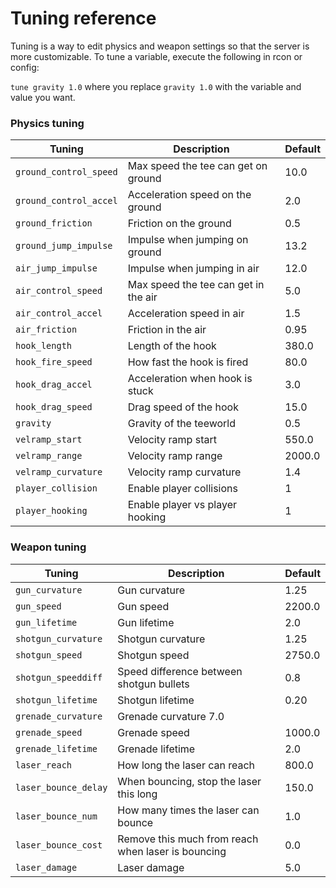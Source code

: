 # Tuning reference

Tuning is a way to edit physics and weapon settings so that the server is more customizable. To tune a variable, execute the following in rcon or config:

`tune gravity 1.0`
where you replace `gravity 1.0` with the variable and value you want.

### Physics tuning

|Tuning|	Description|	Default|
| ------ | ---------- | -------- |
|`ground_control_speed`|	Max speed the tee can get on ground|	10.0|
|`ground_control_accel`|	Acceleration speed on the ground|	2.0|
|`ground_friction`|	Friction on the ground|	0.5|
|`ground_jump_impulse`|	Impulse when jumping on ground|	13.2|
|`air_jump_impulse`|	Impulse when jumping in air|	12.0|
|`air_control_speed`|	Max speed the tee can get in the air|	5.0|
|`air_control_accel`|	Acceleration speed in air|	1.5|
|`air_friction`|	Friction in the air|	0.95|
|`hook_length`|	Length of the hook|	380.0|
|`hook_fire_speed`|	How fast the hook is fired|	80.0|
|`hook_drag_accel`|	Acceleration when hook is stuck|	3.0|
|`hook_drag_speed`|	Drag speed of the hook|	15.0|
|`gravity`|	Gravity of the teeworld|	0.5|
|`velramp_start`|	Velocity ramp start|	550.0|
|`velramp_range`|	Velocity ramp range|	2000.0|
|`velramp_curvature`|	Velocity ramp curvature|	1.4|
|`player_collision`|	Enable player collisions|	1|
|`player_hooking`|	Enable player vs player hooking|	1|

### Weapon tuning

|Tuning	|Description|	Default|
| ------ | ---------- | -------- |
|`gun_curvature`|	Gun curvature|	1.25|
|`gun_speed`|	Gun speed|	2200.0|
|`gun_lifetime`|	Gun lifetime|	2.0|
|`shotgun_curvature`|	Shotgun curvature|	1.25|
|`shotgun_speed`|	Shotgun speed|	2750.0|
|`shotgun_speeddiff`|	Speed difference between shotgun bullets|	0.8|
|`shotgun_lifetime`|	Shotgun lifetime|	0.20|
|`grenade_curvature`|	Grenade curvature	7.0|
|`grenade_speed`|	Grenade speed|	1000.0|
|`grenade_lifetime`|	Grenade lifetime|	2.0|
|`laser_reach`|	How long the laser can reach|	800.0|
|`laser_bounce_delay`|	When bouncing, stop the laser this long|	150.0|
|`laser_bounce_num`|	How many times the laser can bounce|	1.0|
|`laser_bounce_cost`|	Remove this much from reach when laser is bouncing|	0.0|
|`laser_damage`|	Laser damage|	5.0|
